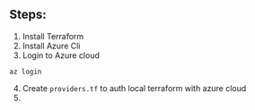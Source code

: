 ## Steps:
1. Install Terraform
2. Install Azure Cli
3. Login to Azure cloud
```
az login
```
4. Create `providers.tf` to auth local terraform with azure cloud
5. 




